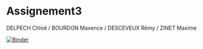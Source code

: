 # Assignement3

DELPECH Chloé / BOURDON Maxence / DESCEVEUX Rémy / ZINET Maxime

[![Binder](https://mybinder.org/badge_logo.svg)](https://mybinder.org/v2/gh/Illufog/Assignement3/HEAD?urlpath=%2Fdoc%2Ftree%2FRendu_BE_smart_cities_thermo.ipynb)
